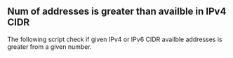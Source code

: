 ## Num of addresses is greater than availble in IPv4 CIDR
The following script check if given IPv4 or IPv6 CIDR availble addresses is greater from a given number.
